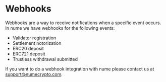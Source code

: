# Webhooks

Webhooks are a way to receive notifications when a specific event occurs. In nume we have webhooks for the following events:
- Validator registration
- Settlement notorization
- ERC20 deposit
- ERC721 deposit
- Trustless withdrawal submitted

If you want to do a webhook integration with nume please contact us at [support@numecrypto.com](mailto:support@numecrypto.com).

